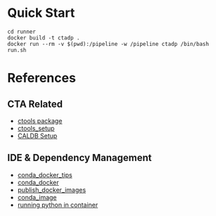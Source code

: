 # Quick Start
```shell
cd runner
docker build -t ctadp .
docker run --rm -v $(pwd):/pipeline -w /pipeline ctadp /bin/bash run.sh
```

# References
## CTA Related
- [ctools package](http://cta.irap.omp.eu/ctools/)
- [ctools_setup](http://cta.irap.omp.eu/ctools/admin/install_conda.html)
- [CALDB Setup](https://heasarc.gsfc.nasa.gov/docs/heasarc/caldb/install.html)
## IDE & Dependency Management
- [conda_docker_tips](https://jcristharif.com/conda-docker-tips.html)
- [conda_docker](https://uwekorn.com/2021/03/01/deploying-conda-environments-in-docker-how-to-do-it-right.html)
- [publish_docker_images](https://docs.github.com/en/actions/tutorials/publish-packages/publish-docker-images)
- [conda_image](https://pythonspeed.com/articles/activate-conda-dockerfile/)
- [running python in container](https://www.timsanteford.com/posts/running-a-python-script-in-docker/)


